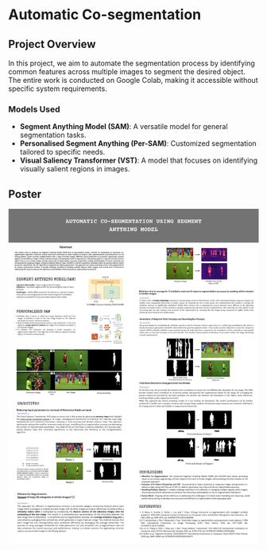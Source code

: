# Automatic Co-segmentation

## Project Overview

In this project, we aim to automate the segmentation process by identifying common features across multiple images to segment the desired object. The entire work is conducted on Google Colab, making it accessible without specific system requirements.

### Models Used
- **Segment Anything Model (SAM)**: A versatile model for general segmentation tasks.
- **Personalised Segment Anything (Per-SAM)**: Customized segmentation tailored to specific needs.
- **Visual Saliency Transformer (VST)**: A model that focuses on identifying visually salient regions in images.

## Poster
![Project Poster](SURGE_Poster_image.jpg)


